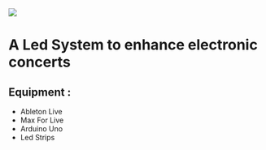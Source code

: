<img src="https://images.pexels.com/photos/417458/pexels-photo-417458.jpeg?w=940&h=650&auto=compress&cs=tinysrgb">

# A Led System to enhance electronic concerts

## Equipment : 
* Ableton Live
* Max For Live
* Arduino Uno
* Led Strips


